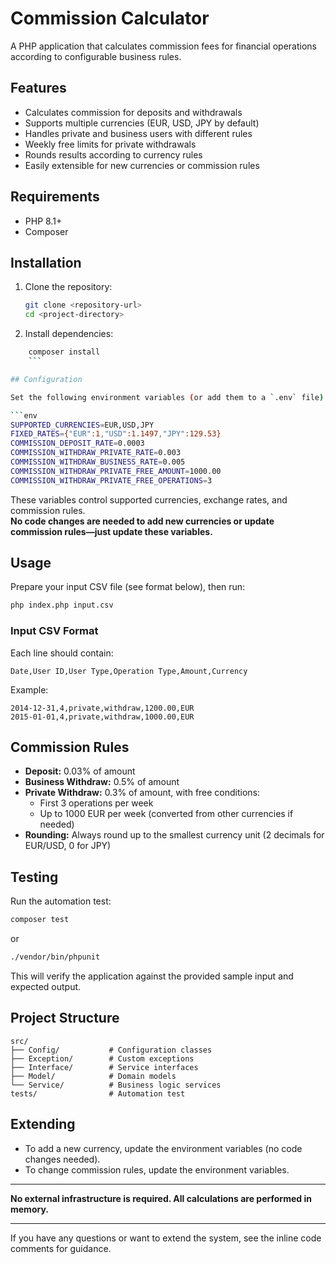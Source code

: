 # Commission Calculator

A PHP application that calculates commission fees for financial operations according to configurable business rules.

## Features

- Calculates commission for deposits and withdrawals
- Supports multiple currencies (EUR, USD, JPY by default)
- Handles private and business users with different rules
- Weekly free limits for private withdrawals
- Rounds results according to currency rules
- Easily extensible for new currencies or commission rules

## Requirements

- PHP 8.1+
- Composer

## Installation

1. Clone the repository:
    ```bash
    git clone <repository-url>
    cd <project-directory>
    ```

2. Install dependencies:
```bash
    composer install
    ```

## Configuration

Set the following environment variables (or add them to a `.env` file):

```env
SUPPORTED_CURRENCIES=EUR,USD,JPY
FIXED_RATES={"EUR":1,"USD":1.1497,"JPY":129.53}
COMMISSION_DEPOSIT_RATE=0.0003
COMMISSION_WITHDRAW_PRIVATE_RATE=0.003
COMMISSION_WITHDRAW_BUSINESS_RATE=0.005
COMMISSION_WITHDRAW_PRIVATE_FREE_AMOUNT=1000.00
COMMISSION_WITHDRAW_PRIVATE_FREE_OPERATIONS=3
```

These variables control supported currencies, exchange rates, and commission rules.  
**No code changes are needed to add new currencies or update commission rules—just update these variables.**

## Usage

Prepare your input CSV file (see format below), then run:

```bash
php index.php input.csv
```

### Input CSV Format

Each line should contain:

```
Date,User ID,User Type,Operation Type,Amount,Currency
```

Example:

```
2014-12-31,4,private,withdraw,1200.00,EUR
2015-01-01,4,private,withdraw,1000.00,EUR
```

## Commission Rules

- **Deposit:** 0.03% of amount
- **Business Withdraw:** 0.5% of amount
- **Private Withdraw:** 0.3% of amount, with free conditions:
  - First 3 operations per week
  - Up to 1000 EUR per week (converted from other currencies if needed)
- **Rounding:** Always round up to the smallest currency unit (2 decimals for EUR/USD, 0 for JPY)

## Testing

Run the automation test:

```bash
composer test
```
or
```bash
./vendor/bin/phpunit
```

This will verify the application against the provided sample input and expected output.

## Project Structure

```
src/
├── Config/           # Configuration classes
├── Exception/        # Custom exceptions
├── Interface/        # Service interfaces
├── Model/            # Domain models
└── Service/          # Business logic services
tests/                # Automation test
```

## Extending

- To add a new currency, update the environment variables (no code changes needed).
- To change commission rules, update the environment variables.

---

**No external infrastructure is required. All calculations are performed in memory.**

---

If you have any questions or want to extend the system, see the inline code comments for guidance.
